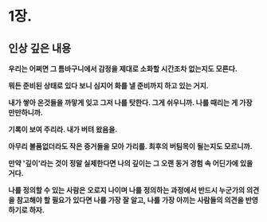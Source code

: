 # 1장. 

## 인상 깊은 내용 

**우리는 어쩌면 그 틈바구니에서 감정을 제대로 소화할 시간조차 없는지도 모른다.**

**뭐든 준비된 상태로 있다 보니 심지어 화를 낼 준비까지 하고 있는 거지.**

**내가 쌓아 온것들을 까맣게 잊고 그저 나를 탓한다. 그게 쉬우니까. 나를 때리는 게 가장 만만하니까.**

**기록이 보여 주리라. 내가 버텨 왔음을.**

**아무리 볼품없더라도 작은 증거들을 모아 가리를. 최후의 버팀목이 될는지도 모르니까.**

**만약 '깊이'라는 것이 정말 실제한다면 나의 깊이는 그 오랜 동거 경험 속 어딘가에 있을 거다.**

**나를 정의할 수 있는 사람은 오로지 나이며 나를 정의하는 과정에서 반드시 누군가의 의견을 참고해야 할 필요가 있다면 나를 가장 잘 알고, 나를 가장 아끼는 사람들의 의견을 반영하기로 하자.**
